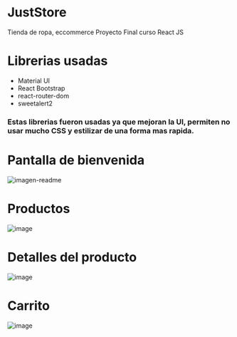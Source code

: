 # JustStore

Tienda de ropa, eccommerce Proyecto Final curso React JS

# Librerias usadas
- Material UI
- React Bootstrap
- react-router-dom
- sweetalert2
### Estas librerias fueron usadas ya que mejoran la UI, permiten no usar mucho CSS y estilizar de una forma mas rapida.

# Pantalla de bienvenida

![imagen-readme](https://user-images.githubusercontent.com/89166841/148321867-975c1148-ed2a-4fc0-8cb7-ce49d0fa6569.jpg)

# Productos

![image](https://user-images.githubusercontent.com/89166841/148321911-3d47b04b-9142-4929-85da-642e458173ab.png)

# Detalles del producto

![image](https://user-images.githubusercontent.com/89166841/148322118-2e679c4c-c2de-48de-9b8c-e87bc8b319c6.png)


# Carrito

![image](https://user-images.githubusercontent.com/89166841/148321953-4b2d7ab8-3f21-404b-a6f3-44f915ff51e0.png)
